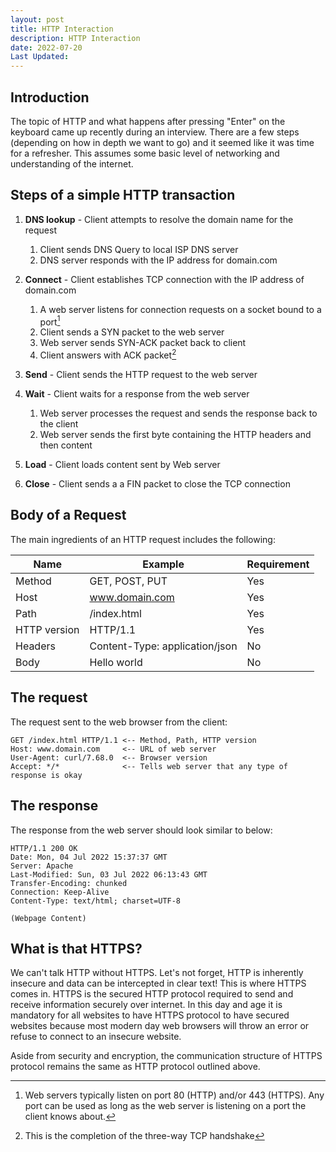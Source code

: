 ```yaml
---
layout: post
title: HTTP Interaction  
description: HTTP Interaction
date: 2022-07-20
Last Updated: 
---
```

## Introduction
The topic of HTTP and what happens after pressing "Enter" on the keyboard came up recently during an interview.  There are a few steps (depending on how in depth we want to go) and it seemed like it was time for a refresher.  This assumes some basic level of networking and understanding of the internet.

## Steps of a simple HTTP transaction

1. **DNS lookup** - Client attempts to resolve the domain name for the request
    1. Client sends DNS Query to local ISP DNS server
    2. DNS server responds with the IP address for domain.com

2. **Connect** - Client establishes TCP connection with the IP address of domain.com
    1. A web server listens for connection requests on a socket bound to a port[^1] 
    2. Client sends a SYN packet to the web server
    3. Web server sends SYN-ACK packet back to client 
    4. Client answers with ACK packet[^2]

3. **Send** - Client sends the HTTP request to the web server

4. **Wait** - Client waits for a response from the web server
    1. Web server processes the request and sends the response back to the client
    2. Web server sends the first byte containing the HTTP headers and then content

5. **Load** - Client loads content sent by Web server

6. **Close** - Client sends a a FIN packet to close the TCP connection

## Body of a Request
The main ingredients of an HTTP request includes the following:


| Name      |   Example         | Requirement |
| ---       |   ---             | ---         |
| Method    | GET, POST, PUT    | Yes         |
| Host      | www.domain.com    | Yes         |
| Path      | /index.html       | Yes         |
| HTTP version | HTTP/1.1       | Yes         |
| Headers | Content-Type: application/json | No |
| Body | Hello world    | No  |

## The request
The request sent to the web browser from the client:

```
GET /index.html HTTP/1.1 <-- Method, Path, HTTP version
Host: www.domain.com     <-- URL of web server
User-Agent: curl/7.68.0  <-- Browser version
Accept: */*              <-- Tells web server that any type of response is okay
```

## The response
The response from the web server should look similar to below:

```
HTTP/1.1 200 OK
Date: Mon, 04 Jul 2022 15:37:37 GMT
Server: Apache
Last-Modified: Sun, 03 Jul 2022 06:13:43 GMT
Transfer-Encoding: chunked
Connection: Keep-Alive
Content-Type: text/html; charset=UTF-8

(Webpage Content)
```

## What is that HTTPS?
We can't talk HTTP without HTTPS.  Let's not forget, HTTP is inherently insecure and data can be intercepted in clear text!  This is where HTTPS comes in.  HTTPS is the secured HTTP protocol required to send and receive information securely over internet. In this day and age it is mandatory for all websites to have HTTPS protocol to have secured websites because most modern day web browsers will throw an error or refuse to connect to an insecure website. 

Aside from security and encryption, the communication structure of HTTPS protocol remains the same as HTTP protocol outlined above.


[^1]: Web servers typically listen on port 80 (HTTP) and/or 443 (HTTPS).  Any port can be used as long as the web server is listening on a port the client knows about.
[^2]: This is the completion of the three-way TCP handshake
